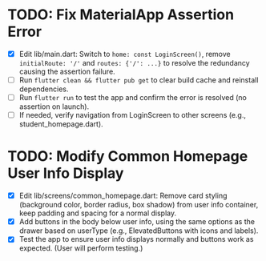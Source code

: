 # TODO: Fix MaterialApp Assertion Error

- [x] Edit lib/main.dart: Switch to `home: const LoginScreen()`, remove `initialRoute: '/'` and `routes: {'/': ...}` to resolve the redundancy causing the assertion failure.
- [ ] Run `flutter clean && flutter pub get` to clear build cache and reinstall dependencies.
- [ ] Run `flutter run` to test the app and confirm the error is resolved (no assertion on launch).
- [ ] If needed, verify navigation from LoginScreen to other screens (e.g., student_homepage.dart).

# TODO: Modify Common Homepage User Info Display

- [x] Edit lib/screens/common_homepage.dart: Remove card styling (background color, border radius, box shadow) from user info container, keep padding and spacing for a normal display.
- [x] Add buttons in the body below user info, using the same options as the drawer based on userType (e.g., ElevatedButtons with icons and labels).
- [x] Test the app to ensure user info displays normally and buttons work as expected. (User will perform testing.)

